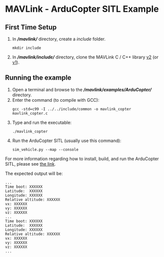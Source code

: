 # MAVLink - ArduCopter SITL Example

## First Time Setup
1. In ***/mavlink/*** directory, create a *include* folder.
   ```
   mkdir include
   ```

1. In ***/mavlink/include/*** directory, clone the MAVLink C / C++ library [v2](https://github.com/mavlink/c_library_v2) (or [v1](https://github.com/mavlink/c_library_v1)).

## Running the example
1. Open a terminal and browse to the ***/mavlink/examples/ArduCopter/*** directory.
1. Enter the command (to compile with GCC):
   ```
   gcc -std=c99 -I ../../include/common -o mavlink_copter mavlink_copter.c
   ```
1. Type and run the executable:
   ```
   ./mavlink_copter
   ```
1. Run the ArduCopter SITL (usually use this command):
   ```
   sim_vehicle.py --map --console
   ```

For more information regarding how to install, build, and run the ArduCopter SITL, please see [the link](https://ardupilot.org/dev/docs/sitl-simulator-software-in-the-loop.html).

The expected output will be:
```
...
Time boot: XXXXXX
Latitude:  XXXXXX
Longitude: XXXXXX
Relative altitude: XXXXXX
vx: XXXXXX
vy: XXXXXX
vz: XXXXXX
...
Time boot: XXXXXX
Latitude:  XXXXXX
Longitude: XXXXXX
Relative altitude: XXXXXX
vx: XXXXXX
vy: XXXXXX
vz: XXXXXX
...
```

